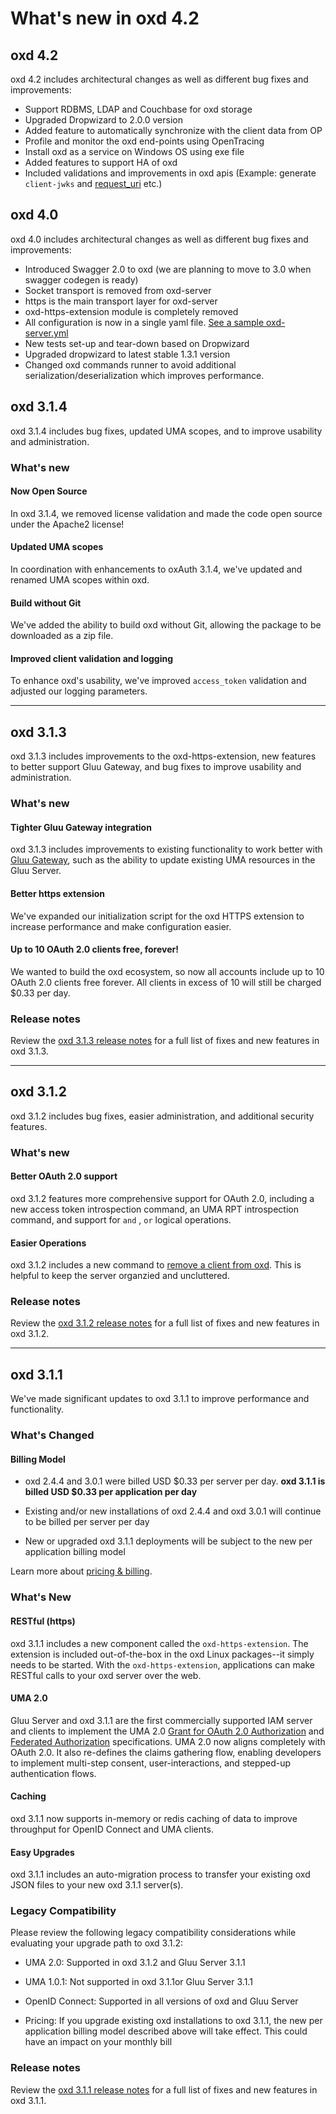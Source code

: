 # What's new in oxd 4.2

## oxd 4.2

oxd 4.2 includes architectural changes as well as different bug fixes and improvements:

 - Support RDBMS, LDAP and Couchbase for oxd storage
 - Upgraded Dropwizard to 2.0.0 version
 - Added feature to automatically synchronize with the client data from OP
 - Profile and monitor the oxd end-points using OpenTracing
 - Install oxd as a service on Windows OS using exe file
 - Added features to support HA of oxd
 - Included validations and improvements in oxd apis (Example: generate `client-jwks` and [request_uri](https://openid.net/specs/openid-connect-core-1_0.html#RequestUriParameter) etc.)
 
## oxd 4.0

oxd 4.0 includes architectural changes as well as different bug fixes and improvements:

 - Introduced Swagger 2.0 to oxd (we are planning to move to 3.0 when swagger codegen is ready)
 - Socket transport is removed from oxd-server
 - https is the main transport layer for oxd-server
 - oxd-https-extension module is completely removed
 - All configuration is now in a single yaml file. [See a sample oxd-server.yml](https://github.com/GluuFederation/oxd/blob/version_4.0.beta/oxd-server/src/main/resources/oxd-server.yml)
 - New tests set-up and tear-down based on Dropwizard
 - Upgraded dropwizard to latest stable 1.3.1 version
 - Changed oxd commands runner to avoid additional serialization/deserialization which improves performance.

## oxd 3.1.4

oxd 3.1.4 includes bug fixes, updated UMA scopes, and  to improve usability and administration.

### What's new

#### Now Open Source
In oxd 3.1.4, we removed license validation and made the code open source under the Apache2 license! 

#### Updated UMA scopes
In coordination with enhancements to oxAuth 3.1.4, we've updated and renamed UMA scopes within oxd.

#### Build without Git
We've added the ability to build oxd without Git, allowing the package to be downloaded as a zip file.

#### Improved client validation and logging
To enhance oxd's usability, we've improved `access_token` validation and adjusted our logging parameters.

-------

## oxd 3.1.3

oxd 3.1.3 includes improvements to the oxd-https-extension, new features to better support Gluu Gateway, and bug fixes to improve usability and administration. 

### What's new

#### Tighter Gluu Gateway integration

oxd 3.1.3 includes improvements to existing functionality to work better with [Gluu Gateway](https://gluu.org/docs/gg), such as the ability to update existing UMA resources in the Gluu Server.

#### Better https extension

We've expanded our initialization script for the oxd HTTPS extension to increase performance and make configuration easier.

#### Up to 10 OAuth 2.0 clients free, forever!
We wanted to build the oxd ecosystem, so now all accounts include up to 10 OAuth 2.0 clients free forever. All clients in excess of 10 will still be charged $0.33 per day.  

### Release notes

Review the [oxd 3.1.3 release notes](./release-notes/index.md) for a full list of fixes and new features in oxd 3.1.3.

-------

## oxd 3.1.2
oxd 3.1.2 includes bug fixes, easier administration, and additional security features. 

### What's new

#### Better OAuth 2.0 support
oxd 3.1.2 features more comprehensive support for OAuth 2.0, including a new access token introspection command, an UMA RPT introspection command, and support for `and` , `or` logical operations.   

#### Easier Operations
oxd 3.1.2 includes a new command to [remove a client from oxd](https://gluu.org/docs/oxd/3.1.2/api/#remove-site). This is helpful to keep the server organzied and uncluttered. 

### Release notes

Review the [oxd 3.1.2 release notes](./release-notes/index.md) for a full list of fixes and new features in oxd 3.1.2. 

-------

## oxd 3.1.1
We've made significant updates to oxd 3.1.1 to improve performance and functionality. 

### What's Changed

#### Billing Model
- oxd 2.4.4 and 3.0.1 were billed USD $0.33 per server per day. **oxd 3.1.1 is billed USD $0.33 per application per day**

- Existing and/or new installations of oxd 2.4.4 and oxd 3.0.1 will continue to be billed per server per day

- New or upgraded oxd 3.1.1 deployments will be subject to the new per application billing model

Learn more about [pricing & billing](https://gluu.org/docs/oxd/3.1.1/#pricing-billing). 

### What's New

#### RESTful (https)
oxd 3.1.1 includes a new component called the `oxd-https-extension`. The extension is included out-of-the-box in the oxd Linux packages--it simply needs to be started. With the `oxd-https-extension`, applications can make RESTful calls to your oxd server over the web.

#### UMA 2.0
Gluu Server and oxd 3.1.1 are the first commercially supported IAM server and clients to implement the UMA 2.0 [Grant for OAuth 2.0 Authorization](https://docs.kantarainitiative.org/uma/wg/oauth-uma-grant-2.0-05.html) and [Federated Authorization](https://docs.kantarainitiative.org/uma/wg/rec-oauth-uma-federated-authz-2.0.html) specifications. UMA 2.0 now aligns completely with OAuth 2.0. It also re-defines the claims gathering flow, enabling developers to implement multi-step consent, user-interactions, and stepped-up authentication flows. 

#### Caching
oxd 3.1.1 now supports in-memory or redis caching of data to improve throughput for OpenID Connect and UMA clients.

#### Easy Upgrades
oxd 3.1.1 includes an auto-migration process to transfer your existing oxd JSON files to your new oxd 3.1.1 server(s).

### Legacy Compatibility

Please review the following legacy compatibility considerations while evaluating your upgrade path to oxd 3.1.2:

- UMA 2.0: Supported in oxd 3.1.2 and Gluu Server 3.1.1    

- UMA 1.0.1: Not supported in oxd 3.1.1or Gluu Server 3.1.1

- OpenID Connect: Supported in all versions of oxd and Gluu Server   

- Pricing: If you upgrade existing oxd installations to oxd 3.1.1, the new per application billing model described above will take effect. This could have an impact on your monthly bill   

### Release notes

Review the [oxd 3.1.1 release notes](https://gluu.org/docs/oxd/3.1.1/release-notes/) for a full list of fixes and new features in oxd 3.1.1. 
